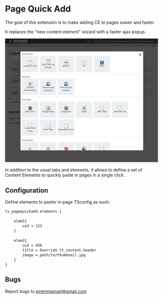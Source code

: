 # Page Quick Add


The goal of this extension is to make adding CE to pages easier and faster.

It replaces the "new content element" wizard with a faster ajax popup.

![screenshot of ajax popup](https://raw.githubusercontent.com/lipsumar/typo3_page_quick_add/master/Documentation/screenshot.png)

In addition to the usual tabs and elements, it allows to define a set of Content Elements to quickly paste in pages in a single click.



## Configuration

Define elements to paster in page TSconfig as such:

```typoscript
tx_pagequickadd.elements {

	elem1{
		uid = 123
	}

	elem2{
		uid = 456
		title = Override tt_content.header
		image = path/to/thumbnail.jpg
	}
}
```


## Bugs

Report bugs to piremmanuel@gmail.com

